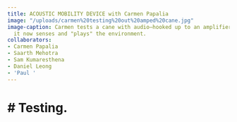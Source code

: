 ```yaml
---
title: ACOUSTIC MOBILITY DEVICE with Carmen Papalia
image: "/uploads/carmen%20testing%20out%20amped%20cane.jpg"
image-caption: Carmen tests a cane with audio—hooked up to an amplifier and microphone,
  it now senses and "plays" the environment.
collaborators:
- Carmen Papalia
- Saarth Mehotra
- Sam Kumaresthena
- Daniel Leong
- 'Paul '
---
```


# # Testing.

